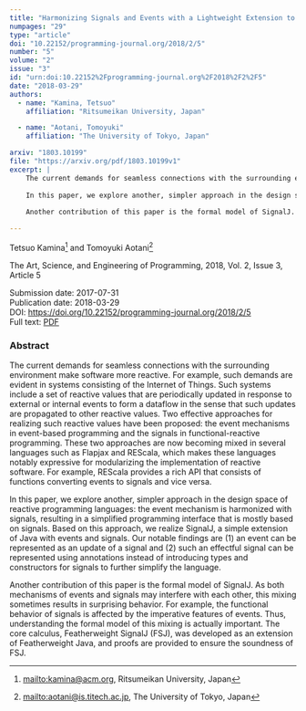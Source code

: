 ```yaml
---
title: "Harmonizing Signals and Events with a Lightweight Extension to Java"
numpages: "29"
type: "article"
doi: "10.22152/programming-journal.org/2018/2/5"
number: "5"
volume: "2"
issue: "3"
id: "urn:doi:10.22152%2Fprogramming-journal.org%2F2018%2F2%2F5"
date: "2018-03-29"
authors: 
  - name: "Kamina, Tetsuo"
    affiliation: "Ritsumeikan University, Japan"

  - name: "Aotani, Tomoyuki"
    affiliation: "The University of Tokyo, Japan"

arxiv: "1803.10199"
file: "https://arxiv.org/pdf/1803.10199v1"
excerpt: |
    The current demands for seamless connections with the surrounding environment make software more reactive. For example, such demands are evident in systems consisting of the Internet of Things. Such systems include a set of reactive values that are periodically updated in response to external or internal events to form a dataflow in the sense that such updates are propagated to other reactive values. Two effective approaches for realizing such reactive values have been proposed: the event mechanisms in event-based programming and the signals in functional-reactive programming. These two approaches are now becoming mixed in several languages such as Flapjax and REScala, which makes these languages notably expressive for modularizing the implementation of reactive software. For example, REScala provides a rich API that consists of functions converting events to signals and vice versa.
    
    In this paper, we explore another, simpler approach in the design space of reactive programming languages: the event mechanism is harmonized with signals, resulting in a simplified programming interface that is mostly based on signals. Based on this approach, we realize SignalJ, a simple extension of Java with events and signals. Our notable findings are (1) an event can be represented as an update of a signal and (2) such an effectful signal can be represented using annotations instead of introducing types and constructors for signals to further simplify the language.
    
    Another contribution of this paper is the formal model of SignalJ. As both mechanisms of events and signals may interfere with each other, this mixing sometimes results in surprising behavior. For example, the functional behavior of signals is affected by the imperative features of events. Thus, understanding the formal model of this mixing is actually important. The core calculus, Featherweight SignalJ (FSJ), was developed as an extension of Featherweight Java, and proofs are provided to ensure the soundness of FSJ.

---
```

Tetsuo Kamina[^1] and Tomoyuki Aotani[^2]

The Art, Science, and Engineering of Programming, 2018, Vol. 2, Issue 3, Article 5

Submission date: 2017-07-31  
Publication date: 2018-03-29  
DOI: <https://doi.org/10.22152/programming-journal.org/2018/2/5>  
Full text: [PDF](https://arxiv.org/pdf/1803.10199v1)  


### Abstract
The current demands for seamless connections with the surrounding environment make software more reactive. For example, such demands are evident in systems consisting of the Internet of Things. Such systems include a set of reactive values that are periodically updated in response to external or internal events to form a dataflow in the sense that such updates are propagated to other reactive values. Two effective approaches for realizing such reactive values have been proposed: the event mechanisms in event-based programming and the signals in functional-reactive programming. These two approaches are now becoming mixed in several languages such as Flapjax and REScala, which makes these languages notably expressive for modularizing the implementation of reactive software. For example, REScala provides a rich API that consists of functions converting events to signals and vice versa.

In this paper, we explore another, simpler approach in the design space of reactive programming languages: the event mechanism is harmonized with signals, resulting in a simplified programming interface that is mostly based on signals. Based on this approach, we realize SignalJ, a simple extension of Java with events and signals. Our notable findings are (1) an event can be represented as an update of a signal and (2) such an effectful signal can be represented using annotations instead of introducing types and constructors for signals to further simplify the language.

Another contribution of this paper is the formal model of SignalJ. As both mechanisms of events and signals may interfere with each other, this mixing sometimes results in surprising behavior. For example, the functional behavior of signals is affected by the imperative features of events. Thus, understanding the formal model of this mixing is actually important. The core calculus, Featherweight SignalJ (FSJ), was developed as an extension of Featherweight Java, and proofs are provided to ensure the soundness of FSJ.


[^1]: <mailto:kamina@acm.org>, Ritsumeikan University, Japan
[^2]: <mailto:aotani@is.titech.ac.jp>, The University of Tokyo, Japan
